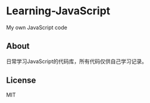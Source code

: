 # Learning-JavaScript

My own JavaScript code

## About

日常学习JavaScript的代码库，所有代码仅供自己学习记录。

## License

MIT
